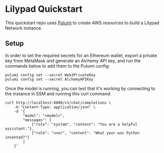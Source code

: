 # Lilypad Quickstart
This quickstart repo uses [Pulumi](https://www.pulumi.com/) to create AWS resources to build a Lilypad Network instance.

## Setup
In order to set the required secrets for an Ethereum wallet, export a private key from MetaMask
and generate an Alchemy API key, and run the commands below to add them to the Pulumi config: 
```
pulumi config set --secret Web3PrivateKey
pulumi config set --secret AlchemyAPIKey
```

Once the model is running, you can test that it's working by connecting to the instance in SSM
and running this curl command: 
```
curl http://localhost:8000/v1/chat/completions \
    -H "Content-Type: application/json" \
    -d '{
        "model": "<model>",
        "messages": [
            {"role": "system", "content": "You are a helpful assistant."},
            {"role": "user", "content": "What year was Python invented?"}
        ]
    }'
```
